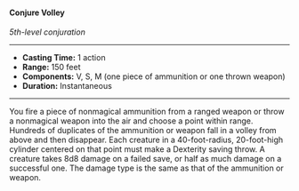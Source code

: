 #### Conjure Volley
*5th-level conjuration*
___
- **Casting Time:** 1 action
- **Range:** 150 feet
- **Components:** V, S, M (one piece of ammunition or one thrown weapon)
- **Duration:** Instantaneous
---
You fire a piece of nonmagical ammunition from a ranged weapon or throw a nonmagical weapon into the air and choose a point within range. Hundreds of duplicates of the ammunition or weapon fall in a volley from above and then disappear. Each creature in a 40-foot-radius, 20-foot-high cylinder centered on that point must make a Dexterity saving throw. A creature takes 8d8 damage on a failed save, or half as much damage on a successful one. The damage type is the same as that of the ammunition or weapon.
